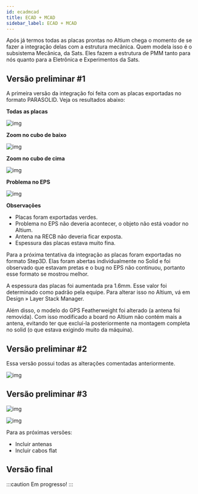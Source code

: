 ```yaml
---
id: ecadmcad
title: ECAD + MCAD
sidebar_label: ECAD + MCAD
---
```


Após já termos todas as placas prontas no Altium chega o momento de se fazer a integração delas com a estrutura mecânica. Quem modela isso é o subsistema Mecânica, da Sats. Eles fazem a estrutura de PMM tanto para nós quanto para a Eletrônica e Experimentos da Sats.

## Versão preliminar #1
A primeira versão da integração foi feita com as placas exportadas no formato PARASOLID. Veja os resultados abaixo:

**Todas as placas**

![img](/img/docs/aurora/hardware/integracao/ecadmcad/ecadmcad1.jpeg)

**Zoom no cubo de baixo**

![img](/img/docs/aurora/hardware/integracao/ecadmcad/ecadmcad2.jpeg)

**Zoom no cubo de cima**

![img](/img/docs/aurora/hardware/integracao/ecadmcad/ecadmcad3.jpeg)

**Problema no EPS**

![img](/img/docs/aurora/hardware/integracao/ecadmcad/ecadmcad4.jpeg)

**Observações**

- Placas foram exportadas verdes.
- Problema no EPS não deveria acontecer, o objeto não está voador no Altium.
- Antena na RECB não deveria ficar exposta.
- Espessura das placas estava muito fina.

Para a próxima tentativa da integração as placas foram exportadas no formato Step3D. Elas foram abertas individualmente no Solid e foi observado que estavam pretas e o bug no EPS não continuou, portanto esse formato se mostrou melhor.

A espessura das placas foi aumentada pra 1.6mm. Esse valor foi determinado como padrão pela equipe. Para alterar isso no Altium, vá em Design » Layer Stack Manager.

Além disso, o modelo do GPS Featherweight foi alterado (a antena foi removida). Com isso modificado a board no Altium não contém mais a antena, evitando ter que excluí-la posteriormente na montagem completa no solid (o que estava exigindo muito da máquina).

## Versão preliminar #2
Essa versão possui todas as alterações comentadas anteriormente.

![img](/img/docs/aurora/hardware/integracao/ecadmcad/ecadmcad5.JPG)

## Versão preliminar #3

![img](/img/docs/aurora/hardware/integracao/ecadmcad/ecadmcad6.jpeg)

![img](/img/docs/aurora/hardware/integracao/ecadmcad/ecadmcad7.jpeg)

Para as próximas versões:
- Incluir antenas
- Incluir cabos flat
## Versão final
:::caution
Em progresso!
:::